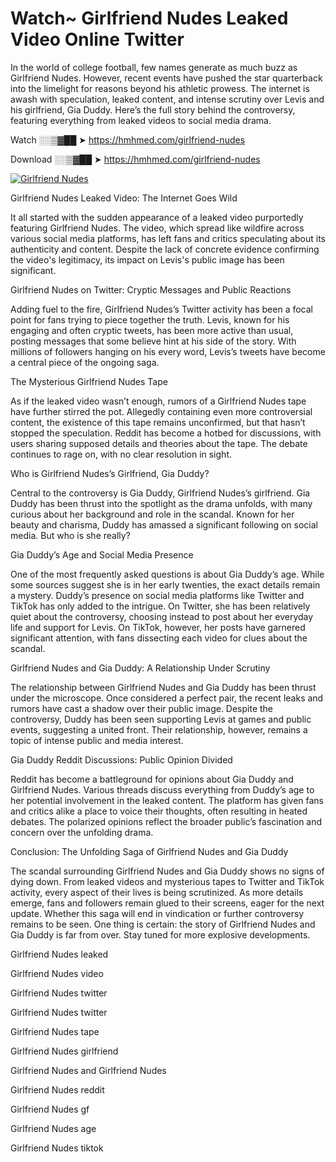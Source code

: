 # Watch~ Girlfriend Nudes Leaked Video Online Twitter

In the world of college football, few names generate as much buzz as Girlfriend Nudes. However, recent events have pushed the star quarterback into the limelight for reasons beyond his athletic prowess. The internet is awash with speculation, leaked content, and intense scrutiny over Levis and his girlfriend, Gia Duddy. Here’s the full story behind the controversy, featuring everything from leaked videos to social media drama.

Watch ░░▒▓██ ➤ https://hmhmed.com/girlfriend-nudes

Download ░░▒▓██ ➤ https://hmhmed.com/girlfriend-nudes

[![Girlfriend Nudes](https://i.imgur.com/dJHk4Zq.gif)](https://hmhmed.com/girlfriend-nudes)

Girlfriend Nudes Leaked Video: The Internet Goes Wild

It all started with the sudden appearance of a leaked video purportedly featuring Girlfriend Nudes. The video, which spread like wildfire across various social media platforms, has left fans and critics speculating about its authenticity and content. Despite the lack of concrete evidence confirming the video's legitimacy, its impact on Levis's public image has been significant.

Girlfriend Nudes on Twitter: Cryptic Messages and Public Reactions

Adding fuel to the fire, Girlfriend Nudes’s Twitter activity has been a focal point for fans trying to piece together the truth. Levis, known for his engaging and often cryptic tweets, has been more active than usual, posting messages that some believe hint at his side of the story. With millions of followers hanging on his every word, Levis’s tweets have become a central piece of the ongoing saga.

The Mysterious Girlfriend Nudes Tape

As if the leaked video wasn’t enough, rumors of a Girlfriend Nudes tape have further stirred the pot. Allegedly containing even more controversial content, the existence of this tape remains unconfirmed, but that hasn’t stopped the speculation. Reddit has become a hotbed for discussions, with users sharing supposed details and theories about the tape. The debate continues to rage on, with no clear resolution in sight.

Who is Girlfriend Nudes’s Girlfriend, Gia Duddy?

Central to the controversy is Gia Duddy, Girlfriend Nudes’s girlfriend. Gia Duddy has been thrust into the spotlight as the drama unfolds, with many curious about her background and role in the scandal. Known for her beauty and charisma, Duddy has amassed a significant following on social media. But who is she really?

Gia Duddy’s Age and Social Media Presence

One of the most frequently asked questions is about Gia Duddy’s age. While some sources suggest she is in her early twenties, the exact details remain a mystery. Duddy’s presence on social media platforms like Twitter and TikTok has only added to the intrigue. On Twitter, she has been relatively quiet about the controversy, choosing instead to post about her everyday life and support for Levis. On TikTok, however, her posts have garnered significant attention, with fans dissecting each video for clues about the scandal.

Girlfriend Nudes and Gia Duddy: A Relationship Under Scrutiny

The relationship between Girlfriend Nudes and Gia Duddy has been thrust under the microscope. Once considered a perfect pair, the recent leaks and rumors have cast a shadow over their public image. Despite the controversy, Duddy has been seen supporting Levis at games and public events, suggesting a united front. Their relationship, however, remains a topic of intense public and media interest.

Gia Duddy Reddit Discussions: Public Opinion Divided

Reddit has become a battleground for opinions about Gia Duddy and Girlfriend Nudes. Various threads discuss everything from Duddy’s age to her potential involvement in the leaked content. The platform has given fans and critics alike a place to voice their thoughts, often resulting in heated debates. The polarized opinions reflect the broader public’s fascination and concern over the unfolding drama.

Conclusion: The Unfolding Saga of Girlfriend Nudes and Gia Duddy

The scandal surrounding Girlfriend Nudes and Gia Duddy shows no signs of dying down. From leaked videos and mysterious tapes to Twitter and TikTok activity, every aspect of their lives is being scrutinized. As more details emerge, fans and followers remain glued to their screens, eager for the next update. Whether this saga will end in vindication or further controversy remains to be seen. One thing is certain: the story of Girlfriend Nudes and Gia Duddy is far from over. Stay tuned for more explosive developments.

Girlfriend Nudes leaked

Girlfriend Nudes video

Girlfriend Nudes twitter

Girlfriend Nudes twitter

Girlfriend Nudes tape

Girlfriend Nudes girlfriend

Girlfriend Nudes and Girlfriend Nudes

Girlfriend Nudes reddit

Girlfriend Nudes gf

Girlfriend Nudes age

Girlfriend Nudes tiktok